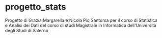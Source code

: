 # progetto_stats
Progetto di Grazia Margarella e Nicola Pio Santorsa per il corso di Statistica e Analisi dei Dati del corso di studi Magistrale in Informatica dell'Università degli Studi di Salerno 
